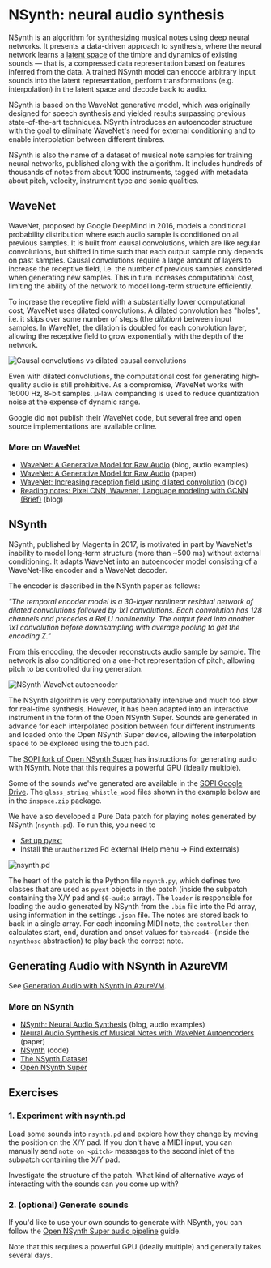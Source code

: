 # NSynth: neural audio synthesis

NSynth is an algorithm for synthesizing musical notes using deep neural networks. It presents a data-driven approach to synthesis, where the neural network learns a [latent space](https://towardsdatascience.com/understanding-latent-space-in-machine-learning-de5a7c687d8d) of the timbre and dynamics of existing sounds — that is, a compressed data representation based on features inferred from the data. A trained NSynth model can encode arbitrary input sounds into the latent representation, perform transformations (e.g. interpolation) in the latent space and decode back to audio.

NSynth is based on the WaveNet generative model, which was originally designed for speech synthesis and yielded results surpassing previous state-of-the-art techniques. NSynth introduces an autoencoder structure with the goal to eliminate WaveNet's need for external conditioning and to enable interpolation between different timbres.

NSynth is also the name of a dataset of musical note samples for training neural networks, published along with the algorithm. It includes hundreds of thousands of notes from about 1000 instruments, tagged with metadata about pitch, velocity, instrument type and sonic qualities.

## WaveNet

WaveNet, proposed by Google DeepMind in 2016, models a conditional probability distribution where each audio sample is conditioned on all previous samples. It is built from causal convolutions, which are like regular convolutions, but shifted in time such that each output sample only depends on past samples. Causal convolutions require a large amount of layers to increase the receptive field, i.e. the number of previous samples considered when generating new samples. This in turn increases computational cost, limiting the ability of the network to model long-term structure efficiently.

To increase the receptive field with a substantially lower computational cost, WaveNet uses dilated convolutions. A dilated convolution has "holes", i.e. it skips over some number of steps (the *dilation*) between input samples. In WaveNet, the dilation is doubled for each convolution layer, allowing the receptive field to grow exponentially with the depth of the network.

![Causal convolutions vs dilated causal convolutions](media/wavenet-causal-convolutional-layers.png)

Even with dilated convolutions, the computational cost for generating high-quality audio is still prohibitive. As a compromise, WaveNet works with 16000 Hz, 8-bit samples. µ-law companding is used to reduce quantization noise at the expense of dynamic range.

Google did not publish their WaveNet code, but several free and open source implementations are available online.

### More on WaveNet

- [WaveNet: A Generative Model for Raw Audio](https://deepmind.com/blog/article/wavenet-generative-model-raw-audio) (blog, audio examples)
- [WaveNet: A Generative Model for Raw Audio](https://arxiv.org/abs/1609.03499) (paper)
- [WaveNet: Increasing reception field using dilated convolution](https://medium.com/@kion.kim/wavenet-a-network-good-to-know-7caaae735435) (blog)
- [Reading notes: Pixel CNN, Wavenet, Language modeling with GCNN (Brief)](https://ruotianluo.github.io/2017/01/11/pixelcnn-wavenet/) (blog)

## NSynth

NSynth, published by Magenta in 2017, is motivated in part by WaveNet's inability to model long-term structure (more than ~500 ms) without external conditioning. It adapts WaveNet into an autoencoder model consisting of a WaveNet-like encoder and a WaveNet decoder.

The encoder is described in the NSynth paper as follows:

*"The temporal encoder model is a 30-layer nonlinear residual network of dilated convolutions followed by 1x1 convolutions. Each convolution has 128 channels and precedes a ReLU nonlinearity. The output feed into another 1x1 convolution before downsampling with average pooling to get the encoding Z."*

From this encoding, the decoder reconstructs audio sample by sample. The network is also conditioned on a one-hot representation of pitch, allowing pitch to be controlled during generation.

![NSynth WaveNet autoencoder](media/nsynth-wavenet-autoencoder.png)

The NSynth algorithm is very computationally intensive and much too slow for real-time synthesis. However, it has been adapted into an interactive instrument in the form of the Open NSynth Super. Sounds are generated in advance for each interpolated position between four different instruments and loaded onto the Open NSynth Super device, allowing the interpolation space to be explored using the touch pad.

The [SOPI fork of Open NSynth Super](https://github.com/SopiMlab/open-nsynth-super/) has instructions for generating audio with NSynth. Note that this requires a powerful GPU (ideally multiple).

Some of the sounds we've generated are available in the [SOPI Google Drive](https://drive.google.com/open?id=1yoJhvr2UY0ID3AP6jumUItJJGSkiBEg_). The `glass_string_whistle_wood` files shown in the example below are in the `inspace.zip` package.

We have also developed a Pure Data patch for playing notes generated by NSynth (`nsynth.pd`). To run this, you need to

- [Set up pyext](../../utilities/pyext-setup/)
- Install the `unauthorized` Pd external (Help menu → Find externals)

![nsynth.pd](media/pd-nsynth.png)

The heart of the patch is the Python file `nsynth.py`, which defines two classes that are used as `pyext` objects in the patch (inside the subpatch containing the X/Y pad and `$0-audio` array). The `loader` is responsible for loading the audio generated by NSynth from the `.bin` file into the Pd array, using information in the settings `.json` file. The notes are stored back to back in a single array. For each incoming MIDI note, the `controller` then calculates start, end, duration and onset values for `tabread4~` (inside the `nsynthosc` abstraction) to play back the correct note.




## Generating Audio with NSynth in AzureVM

See [Generation Audio with NSynth in AzureVM](azure_nsynth.md).



### More on NSynth

- [NSynth: Neural Audio Synthesis](https://magenta.tensorflow.org/nsynth) (blog, audio examples)
- [Neural Audio Synthesis of Musical Notes with WaveNet Autoencoders](https://arxiv.org/abs/1704.01279) (paper)
- [NSynth](https://github.com/tensorflow/magenta/tree/master/magenta/models/nsynth) (code)
- [The NSynth Dataset](https://magenta.tensorflow.org/datasets/nsynth)
- [Open NSynth Super](https://github.com/googlecreativelab/open-nsynth-super)

## Exercises

### 1. Experiment with nsynth.pd

Load some sounds into `nsynth.pd` and explore how they change by moving the position on the X/Y pad. If you don't have a MIDI input, you can manually send `note_on <pitch>` messages to the second inlet of the subpatch containing the X/Y pad.

Investigate the structure of the patch. What kind of alternative ways of interacting with the sounds can you come up with?

### 2. (optional) Generate sounds

If you'd like to use your own sounds to generate with NSynth, you can follow the [Open NSynth Super audio pipeline](https://github.com/SopiMlab/open-nsynth-super/tree/master/audio) guide.

Note that this requires a powerful GPU (ideally multiple) and generally takes several days.
